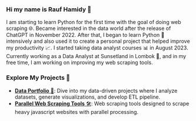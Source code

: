 ### Hi my name is Rauf Hamidy 👋

I am starting to learn Python for the first time with the goal of doing web scraping 🌐. Became interested in the data world after the release of ChatGPT in November 2022. After that, I began to learn Python 🐍 intensively and also used it to create a personal project that helped improve my productivity 📈. I started taking data analyst courses 📊 in August 2023. Currently working as a Data Analyst at Sunsetland in Lombok 🌅, and in my free time, I am working on improving my web scraping tools.

### Explore My Projects 🚀

* [**Data Portfolio** 💼](<https://github.com/raufh10/Data_Portfolio>): Dive into my data-driven projects where I analyze datasets, generate visualizations, and develop ETL pipeline.
* [**Parallel Web Scraping Tools** 🛠️](<https://github.com/raufh10/parallel_web_scraping>): Web scraping tools designed to scrape heavy javascript websites with parallel processing.
